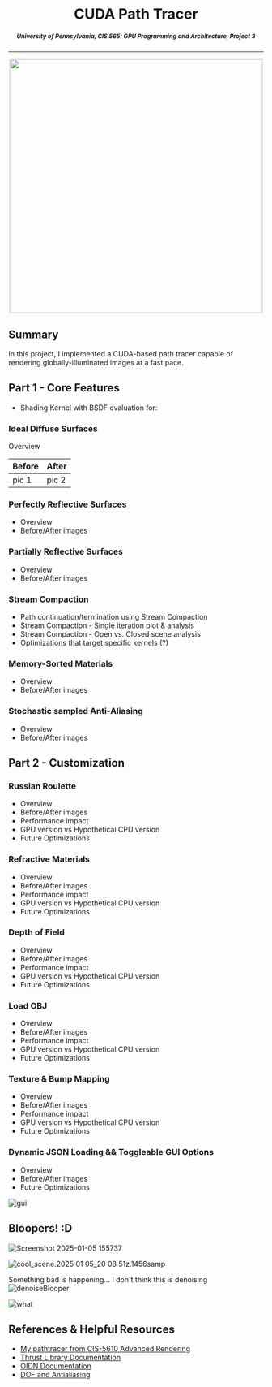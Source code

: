 
<h1 align="center"> CUDA Path Tracer </h1>

<small><h5 align="center">University of Pennsylvania, CIS 565: GPU Programming and Architecture, Project 3</h5></small>

<!-----
<h4 align="center">Meet the Dev</h4>

| <p align="center"><br><img src="img/nadine.png" width=100><br></p> | <p><br><i> Nadine Adnane </i><br></p> [LinkedIn](https://www.linkedin.com/in/nadnane/) |
|------------------------------------------------------------------|---------------------------------------------------------------------------------------------------------------------------------|-->

 
---

<p align="center"><img src="img/denoise%20pretty.png" width=500>
</p>

## Summary

In this project, I implemented a CUDA-based path tracer capable of rendering globally-illuminated images at a fast pace.


## Part 1 - Core Features
- Shading Kernel with BSDF evaluation for:

### Ideal Diffuse Surfaces
Overview

| Before | After |
|--------|-------|
| pic 1  | pic 2 |


### Perfectly Reflective Surfaces
- Overview
- Before/After images

### Partially Reflective Surfaces
- Overview
- Before/After images

### Stream Compaction
- Path continuation/termination using Stream Compaction
- Stream Compaction - Single iteration plot & analysis
- Stream Compaction - Open vs. Closed scene analysis
- Optimizations that target specific kernels (?)

### Memory-Sorted Materials
- Overview
- Before/After images

### Stochastic sampled Anti-Aliasing
- Overview
- Before/After images

## Part 2 - Customization
### Russian Roulette
- Overview
- Before/After images
- Performance impact
- GPU version vs Hypothetical CPU version
- Future Optimizations

### Refractive Materials
- Overview
- Before/After images
- Performance impact
- GPU version vs Hypothetical CPU version
- Future Optimizations

### Depth of Field
- Overview
- Before/After images
- Performance impact
- GPU version vs Hypothetical CPU version
- Future Optimizations

### Load OBJ
- Overview
- Before/After images
- Performance impact
- GPU version vs Hypothetical CPU version
- Future Optimizations

### Texture & Bump Mapping
- Overview
- Before/After images
- Performance impact
- GPU version vs Hypothetical CPU version
- Future Optimizations

### Dynamic JSON Loading && Toggleable GUI Options
- Overview
- Before/After images
- Future Optimizations
 
![gui](img/gui.png)

## Bloopers! :D

![Screenshot 2025-01-05 155737](img/Screenshot%202025-01-05%20155737.png)


![cool_scene.2025 01 05_20 08 51z.1456samp](img/cool_scene.2025-01-05_20-08-51z.1456samp.png)

Something bad is happening... I don't think this is denoising
![denoiseBlooper](img/blooper.png)


![what](img/what.png)


## References & Helpful Resources
* [My pathtracer from CIS-5610 Advanced Rendering](https://github.com/CIS-4610-2023/homework-05-full-lighting-and-environment-maps-nadnane/tree/main) 
* [Thrust Library Documentation](https://nvidia.github.io/cccl/thrust/api/function_group__sorting_1ga667333ee2e067bb7da3fb1b8ab6d348c.html) 
* [OIDN Documentation](https://github.com/RenderKit/oidn)
* [DOF and Antialiasing](https://paulbourke.net/miscellaneous/raytracing/)